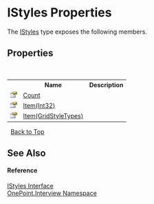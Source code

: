 # IStyles Properties
 

The <a href="T_OnePoint_Interview_IStyles">IStyles</a> type exposes the following members.


## Properties
&nbsp;<table><tr><th></th><th>Name</th><th>Description</th></tr><tr><td>![Public property](media/pubproperty.gif "Public property")</td><td><a href="P_OnePoint_Interview_IStyles_Count">Count</a></td><td /></tr><tr><td>![Public property](media/pubproperty.gif "Public property")</td><td><a href="P_OnePoint_Interview_IStyles_Item_1">Item(Int32)</a></td><td /></tr><tr><td>![Public property](media/pubproperty.gif "Public property")</td><td><a href="P_OnePoint_Interview_IStyles_Item">Item(GridStyleTypes)</a></td><td /></tr></table>&nbsp;
<a href="#istyles-properties">Back to Top</a>

## See Also


#### Reference
<a href="T_OnePoint_Interview_IStyles">IStyles Interface</a><br /><a href="N_OnePoint_Interview">OnePoint.Interview Namespace</a><br />